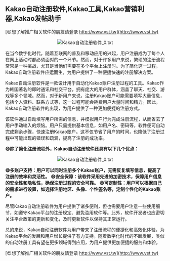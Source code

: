 ## **Kakao自动注册软件,Kakao工具,Kakao营销利器,Kakao发帖助手**

[😍想了解推广相关软件的朋友请登录 http://www.vst.tw](http://www.vst.tw)

 <center><img src="https://vst.tw/MP4/tuiguang/png/6.png" alt="Kakao自动注册软件_0.txt"></center>

在当今数字化时代，随着互联网的普及和移动应用的兴起，用户注册成为了每个人在网上活动时都必须面对的一个环节。然而，对于许多用户来说，繁琐的注册流程常常是一种挑战，尤其是当他们需要在多个平台上注册时。为了简化这一过程，Kakao自动注册软件应运而生，为用户提供了一种便捷快速的注册解决方案。

Kakao自动注册软件是一款设计用于自动化Kakao账户注册过程的工具。Kakao作为韩国著名的即时通讯和社交平台，拥有庞大的用户群体，涵盖了聊天、社交、游戏等多个领域。然而，对于新用户来说，注册Kakao账户可能需要填写大量信息，包括个人资料、联系方式等，这一过程可能会耗费用户大量时间和精力。因此，Kakao自动注册软件的出现，为用户提供了一种更加便捷的注册方式。

该软件通过自动填写用户所需的信息，并模拟用户行为完成注册流程，从而省去了用户手动输入的烦恼。用户只需提供基本信息，如用户名、密码等，软件便可自动完成剩余步骤，快速注册Kakao账户。这不仅节省了用户的时间，也降低了注册过程中可能出现的错误和疏漏，提高了注册的成功率。

**😄除了简化注册流程外，Kakao自动注册软件还具有以下几个优点：**

 <center><img src="https://vst.tw/MP4/tuiguang/png/8.png" alt="Kakao自动注册软件_0.txt"></center>

**😄多账户支持：用户可以同时注册多个Kakao账户，无需反复填写信息，提高了注册的效率和灵活性。**
**😄安全保障：该软件采用先进的加密技术，保障用户信息的安全性和隐私性，确保注册过程的安全可靠。**
**😄可定制性：用户可以根据自己的需求进行设置，如选择注册地区、头像、个性签名等，定制个性化的Kakao账户。**

尽管Kakao自动注册软件为用户提供了诸多便利，但也需要用户注意一些使用细节，如遵守Kakao平台的注册规定、避免滥用软件等。此外，软件开发者也应密切关注平台政策的更新和变化，及时更新软件以保持其正常运行。

总的来说，Kakao自动注册软件为用户带来了注册流程的便捷化和高效化体验，为Kakao平台的发展和用户增长提供了有力支持。随着数字化时代的不断发展，类似的自动注册工具有望在更多领域得到应用，为用户提供更加便捷的服务和体验。

[😍想了解推广相关软件的朋友请登录 http://www.vst.tw](http://www.vst.tw)



